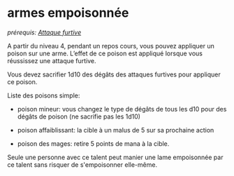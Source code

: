 # armes empoisonnée

*prérequis: [Attaque furtive](../../../1.%20Talent%20de%20base/Attaque%20furtive.md)*

A partir du niveau 4, pendant un repos cours, vous pouvez appliquer un poison sur une arme. L’effet de ce poison est appliqué lorsque vous réussissez une attaque furtive.

Vous devez sacrifier 1d10 des dégâts des attaques furtives pour appliquer ce poison.

Liste des poisons simple:

-   poison mineur: vous changez le type de dégâts de tous les d10 pour des dégâts de poison (ne sacrifie pas les 1d10)
    
-   poison affaiblissant: la cible à un malus de 5 sur sa prochaine action
    
-   poison des mages: retire 5 points de mana à la cible.
 
Seule une personne avec ce talent peut manier une lame empoisonnée par ce talent sans risquer de s'empoisonner elle-même.
